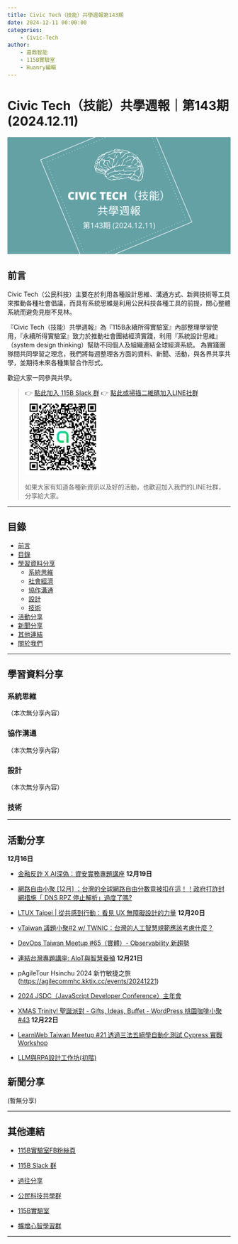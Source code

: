 ```yaml
---
title: Civic Tech（技能）共學週報第143期
date: 2024-12-11 00:00:00
categories:
	- Civic-Tech
author:
	- 嘉鼎智能
	- 115B實驗室
	- Huanry編輯
---
```

# Civic Tech（技能）共學週報｜第143期 (2024.12.11)

![Civic-Tech-143](/img/ct/143.png)

## 前言

Civic Tech（公民科技）主要在於利用各種設計思維、溝通方式、新興技術等工具來推動各種社會倡議，而具有系統思維是利用公民科技各種工具的前提，關心整體系統而避免見樹不見林。

『Civic Tech（技能）共學週報』為『115B永續所得實驗室』內部整理學習使用，『永續所得實驗室』致力於推動社會團結經濟實踐，利用『系統設計思維』（system design thinking）幫助不同個人及組織連結全球經濟系統。
為實踐團隊間共同學習之理念，我們將每週整理各方面的資料、新聞、活動，與各界共享共學，並期待未來各種集智合作形式。

歡迎大家一同參與共學。

>👉  [點此加入 115B Slack 群](https://bit.ly/Slack115b)
>👉  [點此或掃描二維碼加入LINE社群](https://line.me/ti/g2/Dj4AkbdDsY6o4D_CdDUB6Q)
>[![公民科技共學群](/img/產品共學群.jpg)](https://line.me/ti/g2/Dj4AkbdDsY6o4D_CdDUB6Q)
>
>如果大家有知道各種新資訊以及好的活動，也歡迎加入我們的LINE社群，分享給大家。

---
## 目錄
- [前言](#前言)
- [目錄](#目錄)
- [學習資料分享](#學習資料分享)
	- [系統思維](#系統思維)
	- [社會經濟](#社會經濟)
	- [協作溝通](#協作溝通)
	- [設計](#設計)
	- [技術](#技術)
- [活動分享](#活動分享)
- [新聞分享](#新聞分享)
- [其他連結](#其他連結)
- [關於我們](#關於我們)

---
## 學習資料分享
### 系統思維

（本次無分享內容）

### 協作溝通

（本次無分享內容）

### 設計

（本次無分享內容）

### 技術



---
## 活動分享

**12月16日**
- [金融反詐 X AI深偽：資安實務專題講座](https://isipevent.kktix.cc/events/m165isip)
**12月19日**
- [網路自由小聚 [12月] ：台灣的全球網路自由分數竟被扣在這！！政府打詐封網措施「 DNS RPZ 停止解析」過度了嗎?](https://ocftw.kktix.cc/events/internetfreedom-dec2024)

- [LTUX Taipei | 從共感到行動：看見 UX 無障礙設計的力量](https://www.accupass.com/event/2411280101227591157270)
**12月20日**
- [vTaiwan 議題小聚#2 w/ TWNIC：台灣的人工智慧規範應該考慮什麼？](https://vtaiwan.kktix.cc/events/vtaiwanmeetup-2)

- [DevOps Taiwan Meetup #65（實體）- Observability 新趨勢](https://devops.kktix.cc/events/meetup-65)

- [連結台灣專題講座: AIoT與智慧養殖](https://technologyandlife.kktix.cc/events/12-20-24)
**12月21日**
- pAgileTour Hsinchu 2024 新竹敏捷之旅(https://agilecommhc.kktix.cc/events/20241221)

- [2024 JSDC（JavaScript Developer Conference）主年會](https://2024.jsdc.tw/)

- [XMAS Trinity! 聖誕派對 - Gifts, Ideas, Buffet - WordPress 桃園咖啡小聚 #43](https://www.meetup.com/taoyuan-wordpress-meetup/events/304877877)
**12月22日**
- [LearnWeb Taiwan Meetup #21 透過三法五絕學自動化測試 Cypress 實戰 Workshop](https://learnweb-taiwan.kktix.cc/events/learnweb-meetup-21)

- [LLM與RPA設計工作坊(初階)](https://www.accupass.com/event/2411181147537996543990)

## 新聞分享

(暫無分享)

---
## 其他連結

- [115B實驗室FB粉絲頁](https://www.facebook.com/%E6%B0%B8%E7%BA%8C%E6%89%80%E5%BE%97%E5%AF%A6%E9%A9%97%E5%AE%A4-102916798609139)

- [115B Slack 群](https://bit.ly/Slack115b)

- [過往分享](/categories/Civic-Tech)

- [公民科技共學群](https://line.me/ti/g2/Dj4AkbdDsY6o4D_CdDUB6Q?utm_source=invitation&utm_medium=link_copy&utm_campaign=default)

- [115B實驗室](https://line.me/ti/g2/asPFU-0w4o9MIRSBdb4gtg?utm_source=invitation&utm_medium=link_copy&utm_campaign=default)

- [擴增心智學習群](https://line.me/ti/g2/asPFU-0w4o9MIRSBdb4gtg?utm_source=invitation&utm_medium=link_copy&utm_campaign=default)

---